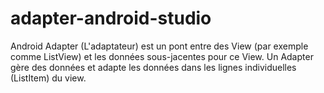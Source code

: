 # adapter-android-studio
Android Adapter (L'adaptateur) est un pont entre des View (par exemple comme ListView) et les données sous-jacentes pour ce View. Un Adapter gère des données et adapte les données dans les lignes individuelles (ListItem) du view.
